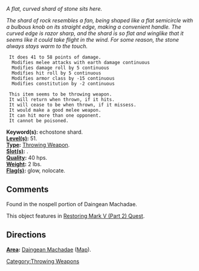 *A flat, curved shard of stone sits here.*

*The shard of rock resembles a fan, being shaped like a flat semicircle
with a bulbous knob on its straight edge, making a convenient handle.
The curved edge is razor sharp, and the shard is so flat and winglike
that it seems like it could take flight in the wind. For some reason,
the stone always stays warm to the touch.*

` It does 41 to 58 points of damage.`  
`  Modifies melee attacks with earth damage continuous`  
`  Modifies damage roll by 5 continuous`  
`  Modifies hit roll by 5 continuous`  
`  Modifies armor class by -15 continuous`  
`  Modifies constitution by -2 continuous`

` This item seems to be throwing weapon.`  
` It will return when thrown, if it hits.`  
` It will cease to be when thrown, if it missess.`  
` It would make a good melee weapon.`  
` It can hit more than one opponent.`  
` It cannot be poisoned.`

**Keyword(s):** echostone shard.  
**[Level(s)](Object_Level.md "wikilink"):** 51.  
**[Type](:Category:_Object_Types.md "wikilink"):** [Throwing
Weapon](:Category:_Throwing_Weapons.md "wikilink").  
**[Slot(s)](Object_Slots.md "wikilink"):** <wielded>.  
**[Quality](Object_Quality.md "wikilink"):** 40 hps.  
**[Weight](Object_Weight.md "wikilink"):** 2 lbs.  
**[Flag(s)](:Category:_Object_Flags.md "wikilink"):** glow, nolocate.  

## Comments

Found in the nospell portion of Daingean Machadae.

This object features in [Restoring Mark V (Part 2)
Quest](Restoring_Mark_V_(Part_2)_Quest "wikilink").

## Directions

**[Area](:Category:_Areas.md "wikilink"):** [Daingean
Machadae](:Category:_Daingean_Machadae.md "wikilink")
([Map](Daingean_Machadae_Map.md "wikilink")).  

[Category:Throwing Weapons](Category:Throwing_Weapons "wikilink")
